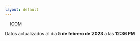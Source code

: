 ```yaml
---
layout: default
---
```

<a href="planes/ICOM/" style="padding: 1rem;">ICOM</a>
<p class_="text-center text-muted">Datos actualizados al día <b>5 de febrero de 2023</b> a las <b>12:36 PM</b></p>